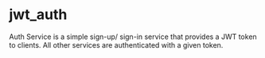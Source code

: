 # jwt_auth
Auth Service is a simple sign-up/ sign-in service that provides a JWT token to clients.
All other services are authenticated with a given token.